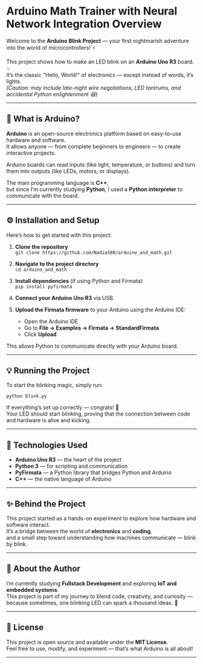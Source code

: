 # Arduino Math Trainer with Neural Network Integration Overview


Welcome to the **Arduino Blink Project** — your first nightmarish adventure into the world of microcontrollers! ⚡  

This project shows how to make an LED blink on an **Arduino Uno R3** board. 💡  
It’s the classic "Hello, World!" of electronics — except instead of words, it’s lights.  
*(Caution: may include late-night wire negotiations, LED tantrums, and accidental Python enlightenment 😆)* 

---

## 🧠 What is Arduino?  

**Arduino** is an open-source electronics platform based on easy-to-use hardware and software.  
It allows anyone — from complete beginners to engineers — to create interactive projects.  

Arduino boards can read inputs (like light, temperature, or buttons) and turn them into outputs (like LEDs, motors, or displays).  

The main programming language is **C++**,  
but since I’m currently studying **Python**, I used a **Python interpreter** to communicate with the board.  

---

## ⚙️ Installation and Setup  

Here’s how to get started with this project:  

1. **Clone the repository**  
```git clone https://github.com/NadiaS80/arduino_and_math.git```

2. **Navigate to the project directory**  
```cd arduino_and_math```  

3. **Install dependencies** (if using Python and Firmata)  
```pip install pyfirmata```  

4. **Connect your Arduino Uno R3** via USB.  

5. **Upload the Firmata firmware** to your Arduino using the Arduino IDE:  
   - Open the Arduino IDE  
   - Go to **File → Examples → Firmata → StandardFirmata**  
   - Click **Upload**  

This allows Python to communicate directly with your Arduino board.  

---

## 💡 Running the Project  

To start the blinking magic, simply run:  

```python blink.py```  

If everything’s set up correctly — congrats! 🎉  
Your LED should start blinking, proving that the connection between code and hardware is alive and kicking.  

---

## 🔧 Technologies Used  

- **Arduino Uno R3** — the heart of the project  
- **Python 3** — for scripting and communication  
- **PyFirmata** — a Python library that bridges Python and Arduino  
- **C++** — the native language of Arduino  

---

## ✨ Behind the Project  

This project started as a hands-on experiment to explore how hardware and software interact.  
It’s a bridge between the world of **electronics** and **coding**,  
and a small step toward understanding how machines communicate — blink by blink.  

---

## 🤖 About the Author  

I’m currently studying **Fullstack Development** and exploring **IoT and embedded systems**.  
This project is part of my journey to blend code, creativity, and curiosity —  
because sometimes, one blinking LED can spark a thousand ideas. 💭  

---

## 🚀 License  

This project is open source and available under the **MIT License**.  
Feel free to use, modify, and experiment — that’s what Arduino is all about!  

---
